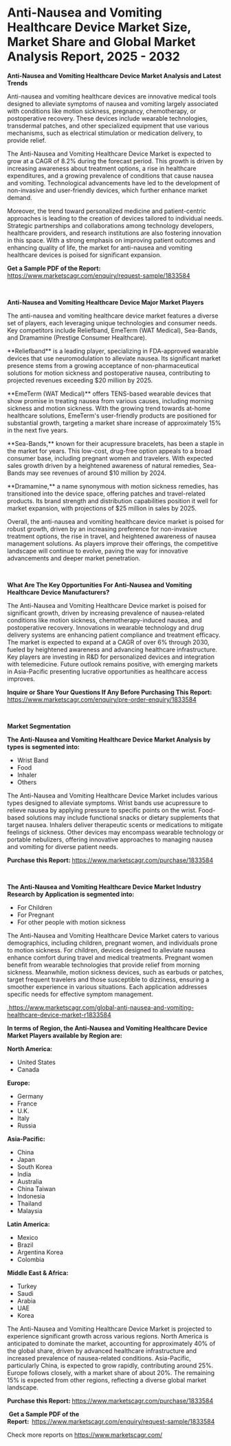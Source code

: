 <p><h1>Anti-Nausea and Vomiting Healthcare Device Market Size, Market Share and Global Market Analysis Report, 2025 - 2032</h1></p><p><strong>Anti-Nausea and Vomiting Healthcare Device Market Analysis and Latest Trends</strong></p>
<p><p>Anti-nausea and vomiting healthcare devices are innovative medical tools designed to alleviate symptoms of nausea and vomiting largely associated with conditions like motion sickness, pregnancy, chemotherapy, or postoperative recovery. These devices include wearable technologies, transdermal patches, and other specialized equipment that use various mechanisms, such as electrical stimulation or medication delivery, to provide relief.</p><p>The Anti-Nausea and Vomiting Healthcare Device Market is expected to grow at a CAGR of 8.2% during the forecast period. This growth is driven by increasing awareness about treatment options, a rise in healthcare expenditures, and a growing prevalence of conditions that cause nausea and vomiting. Technological advancements have led to the development of non-invasive and user-friendly devices, which further enhance market demand. </p><p>Moreover, the trend toward personalized medicine and patient-centric approaches is leading to the creation of devices tailored to individual needs. Strategic partnerships and collaborations among technology developers, healthcare providers, and research institutions are also fostering innovation in this space. With a strong emphasis on improving patient outcomes and enhancing quality of life, the market for anti-nausea and vomiting healthcare devices is poised for significant expansion.</p></p>
<p><strong>Get a Sample PDF of the Report:&nbsp;</strong> <a href="https://www.marketscagr.com/enquiry/request-sample/1833584?utm_campaign=2452&utm_medium=2&utm_source=Github&utm_content=ia&utm_term=26032025&utm_id=anti-nausea-and-vomiting-healthcare-device">https://www.marketscagr.com/enquiry/request-sample/1833584</a></p>
<p>&nbsp;</p>
<p><strong>Anti-Nausea and Vomiting Healthcare Device Major Market Players</strong></p>
<p><p>The anti-nausea and vomiting healthcare device market features a diverse set of players, each leveraging unique technologies and consumer needs. Key competitors include Reliefband, EmeTerm (WAT Medical), Sea-Bands, and Dramamine (Prestige Consumer Healthcare).</p><p>**Reliefband** is a leading player, specializing in FDA-approved wearable devices that use neuromodulation to alleviate nausea. Its significant market presence stems from a growing acceptance of non-pharmaceutical solutions for motion sickness and postoperative nausea, contributing to projected revenues exceeding $20 million by 2025. </p><p>**EmeTerm (WAT Medical)** offers TENS-based wearable devices that show promise in treating nausea from various causes, including morning sickness and motion sickness. With the growing trend towards at-home healthcare solutions, EmeTerm's user-friendly products are positioned for substantial growth, targeting a market share increase of approximately 15% in the next five years.</p><p>**Sea-Bands,** known for their acupressure bracelets, has been a staple in the market for years. This low-cost, drug-free option appeals to a broad consumer base, including pregnant women and travelers. With expected sales growth driven by a heightened awareness of natural remedies, Sea-Bands may see revenues of around $10 million by 2024.</p><p>**Dramamine,** a name synonymous with motion sickness remedies, has transitioned into the device space, offering patches and travel-related products. Its brand strength and distribution capabilities position it well for market expansion, with projections of $25 million in sales by 2025.</p><p>Overall, the anti-nausea and vomiting healthcare device market is poised for robust growth, driven by an increasing preference for non-invasive treatment options, the rise in travel, and heightened awareness of nausea management solutions. As players improve their offerings, the competitive landscape will continue to evolve, paving the way for innovative advancements and deeper market penetration.</p></p>
<p>&nbsp;</p>
<p><strong>What Are The Key Opportunities For Anti-Nausea and Vomiting Healthcare Device Manufacturers?</strong></p>
<p><p>The Anti-Nausea and Vomiting Healthcare Device market is poised for significant growth, driven by increasing prevalence of nausea-related conditions like motion sickness, chemotherapy-induced nausea, and postoperative recovery. Innovations in wearable technology and drug delivery systems are enhancing patient compliance and treatment efficacy. The market is expected to expand at a CAGR of over 6% through 2030, fueled by heightened awareness and advancing healthcare infrastructure. Key players are investing in R&D for personalized devices and integration with telemedicine. Future outlook remains positive, with emerging markets in Asia-Pacific presenting lucrative opportunities as healthcare access improves.</p></p>
<p><strong>Inquire or Share Your Questions If Any Before Purchasing This Report:</strong> <a href="https://www.marketscagr.com/enquiry/pre-order-enquiry/1833584?utm_campaign=2452&utm_medium=2&utm_source=Github&utm_content=ia&utm_term=26032025&utm_id=anti-nausea-and-vomiting-healthcare-device">https://www.marketscagr.com/enquiry/pre-order-enquiry/1833584</a></p>
<p>&nbsp;</p>
<p><strong>Market Segmentation</strong></p>
<p><strong>The Anti-Nausea and Vomiting Healthcare Device Market Analysis by types is segmented into:</strong></p>
<p><ul><li>Wrist Band</li><li>Food</li><li>Inhaler</li><li>Others</li></ul></p>
<p><p>The Anti-Nausea and Vomiting Healthcare Device Market includes various types designed to alleviate symptoms. Wrist bands use acupressure to relieve nausea by applying pressure to specific points on the wrist. Food-based solutions may include functional snacks or dietary supplements that target nausea. Inhalers deliver therapeutic scents or medications to mitigate feelings of sickness. Other devices may encompass wearable technology or portable nebulizers, offering innovative approaches to managing nausea and vomiting for diverse patient needs.</p></p>
<p><strong>Purchase this Report:&nbsp;</strong><a href="https://www.marketscagr.com/purchase/1833584?utm_campaign=2452&utm_medium=2&utm_source=Github&utm_content=ia&utm_term=26032025&utm_id=anti-nausea-and-vomiting-healthcare-device">https://www.marketscagr.com/purchase/1833584</a></p>
<p>&nbsp;</p>
<p><strong>The Anti-Nausea and Vomiting Healthcare Device Market Industry Research by Application is segmented into:</strong></p>
<p><ul><li>For Children</li><li>For Pregnant</li><li>For other people with motion sickness</li></ul></p>
<p><p>The Anti-Nausea and Vomiting Healthcare Device Market caters to various demographics, including children, pregnant women, and individuals prone to motion sickness. For children, devices designed to alleviate nausea enhance comfort during travel and medical treatments. Pregnant women benefit from wearable technologies that provide relief from morning sickness. Meanwhile, motion sickness devices, such as earbuds or patches, target frequent travelers and those susceptible to dizziness, ensuring a smoother experience in various situations. Each application addresses specific needs for effective symptom management.</p></p>
<p><a href="https://www.marketscagr.com/global-anti-nausea-and-vomiting-healthcare-device-market-r1833584?utm_campaign=2452&utm_medium=2&utm_source=Github&utm_content=ia&utm_term=26032025&utm_id=anti-nausea-and-vomiting-healthcare-device">&nbsp;https://www.marketscagr.com/global-anti-nausea-and-vomiting-healthcare-device-market-r1833584</a></p>
<p><strong>In terms of Region, the Anti-Nausea and Vomiting Healthcare Device Market Players available by Region are:</strong></p>
<p>
    <p> <strong> North America: </strong>
        <ul>
            <li>United States</li>
            <li>Canada</li>
        </ul>
        </p> 
    <p> <strong> Europe: </strong>
        <ul>
            <li>Germany</li>
            <li>France</li>
            <li>U.K.</li>
            <li>Italy</li>
            <li>Russia</li>
        </ul>
        </p> 
    <p> <strong> Asia-Pacific: </strong>
        <ul>
            <li>China</li>
            <li>Japan</li>
            <li>South Korea</li>
            <li>India</li>
            <li>Australia</li>
            <li>China Taiwan</li>
            <li>Indonesia</li>
            <li>Thailand</li>
            <li>Malaysia</li>
        </ul>
        </p> 
    <p> <strong> Latin America: </strong>
        <ul>
            <li>Mexico</li>
            <li>Brazil</li>
            <li>Argentina Korea</li>
            <li>Colombia</li>
        </ul>
        </p> 
    <p> <strong> Middle East & Africa: </strong>
        <ul>
            <li>Turkey</li>
            <li>Saudi</li>
            <li>Arabia</li>
            <li>UAE</li>
            <li>Korea</li>
        </ul>
    </p>
    </p>
<p><p>The Anti-Nausea and Vomiting Healthcare Device Market is projected to experience significant growth across various regions. North America is anticipated to dominate the market, accounting for approximately 40% of the global share, driven by advanced healthcare infrastructure and increased prevalence of nausea-related conditions. Asia-Pacific, particularly China, is expected to grow rapidly, contributing around 25%. Europe follows closely, with a market share of about 20%. The remaining 15% is expected from other regions, reflecting a diverse global market landscape.</p></p>
<p><strong>Purchase this Report: </strong><a href="https://www.marketscagr.com/purchase/1833584?utm_campaign=2452&utm_medium=2&utm_source=Github&utm_content=ia&utm_term=26032025&utm_id=anti-nausea-and-vomiting-healthcare-device">https://www.marketscagr.com/purchase/1833584</a></p>
<p>&nbsp;<strong>Get a Sample PDF of the Report:&nbsp;&nbsp;</strong><a href="https://www.marketscagr.com/enquiry/request-sample/1833584?utm_campaign=2452&utm_medium=2&utm_source=Github&utm_content=ia&utm_term=26032025&utm_id=anti-nausea-and-vomiting-healthcare-device">https://www.marketscagr.com/enquiry/request-sample/1833584</a></p>
<p><strong></strong></p>
<p>Check more reports on <a href="https://www.marketscagr.com/?utm_campaign=2452&utm_medium=2&utm_source=Github&utm_content=ia&utm_term=26032025&utm_id=anti-nausea-and-vomiting-healthcare-device">https://www.marketscagr.com/</a></p>